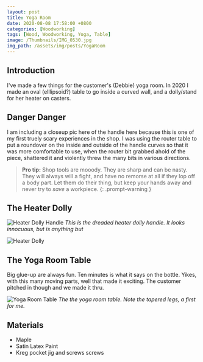 ```yaml
---
layout: post
title: Yoga Room
date: 2020-08-08 17:58:00 +0800
categories: [Woodworking]
tags: [Wood, Woodworking, Yoga, Table]
image: /Thumbnails/IMG_0530.jpg
img_path: /assets/img/posts/YogaRoom
---
```


## Introduction

I've made a few things for the customer's (Debbie) yoga room.  In 2020 I made an oval (elllipsoid?) table to go inside a curved wall, and a dolly/stand for her heater on casters.

## Danger Danger

I am including a closeup pic here of the handle here because this is one of my first truely scary experiences in the shop.  I was using the router table to put a roundover on the inside and outside of the handle curves so that it was more comfortable to use, when the router bit grabbed ahold of the piece, shattered it and violently threw the many bits in various directions.  

>**Pro tip:** Shop tools are mooody.  They are sharp and can be nasty.  They will always will a fight, and have no remorse at all if they lop off a body part.  Let them do their thing, but keep your hands away and never try to _save_ a workpiece.
{: .prompt-warning }

## The Heater Dolly

![Heater Dolly Handle][Heater Dolly Handle]
_This is the dreaded heater dolly handle.  It looks innocuous, but is anything but_

![Heater Dolly][Heater Dolly]

## The Yoga Room Table

Big glue-up are always fun.  Ten minutes is what it says on the bottle.  Yikes, with this many moving parts, well that made it exciting.  The customer pitched in though and we made it thru.

![Yoga Room Table][Yoga Room Table]
_The the yoga room table.  Note the tapered legs, a first for me._

## Materials

- Maple
- Satin Latex Paint
- Kreg pocket jig and screws screws

[Yoga Room Table]: 20200714_172147328_iOS.jpg
[Heater Dolly]: 20200808_184834.jpg
[Heater Dolly Handle]: 20200808_184843.jpg
